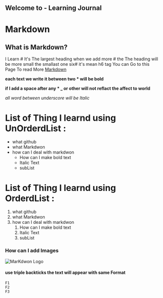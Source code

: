## Welcome to - Learning Journal
# Markdown
## What is Markdown?
 I Learn # It's The largest heading  when we add more # the The heading will be more small the smallast one six# it's mean h6 tag
 You can Go to this Page To read More [Markdown](https://guides.github.com/features/mastering-markdown/)
 
 **each text we write it between two * will be bold**
 
**if I add a space after any * _ or other will not reflact the affect  to world**

_all word between underscore will be Italic_

# List of Thing I learnd using UnOrderdList :
* what github
* what Markdwon
* how can I deal with markdwon
    * How can I make bold text
    * Italic Text
    * subList
 # List of Thing I learnd using OrderdList :
1. what github
2. what Markdwon
3. how can I deal with markdwon
    1. How can I make bold text
    2. Italic Text
    3. subList

### How can I  add Images 
![MarKdwon Logo](https://cdn0.iconfinder.com/data/icons/octicons/1024/markdown-512.png)

#### use triple backticks the text will appear with same Format
```
F1
F2
F3
```

